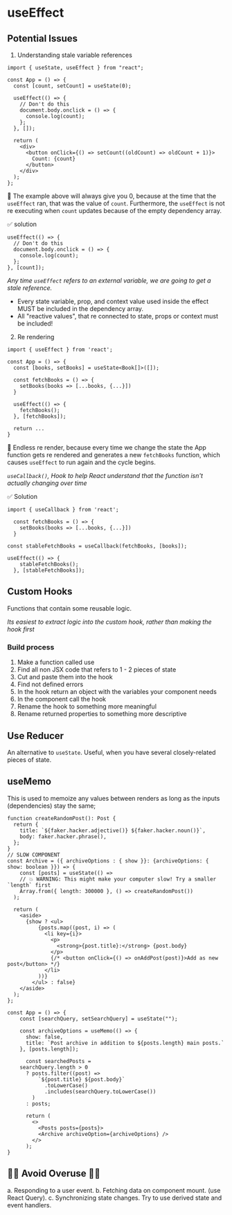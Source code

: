 # useEffect

## Potential Issues

1. Understanding stale variable references

```tsx
import { useState, useEffect } from "react";

const App = () => {
  const [count, setCount] = useState(0);

  useEffect(() => {
    // Don't do this
    document.body.onclick = () => {
      console.log(count);
    };
  }, []);

  return (
    <div>
      <button onClick={() => setCount((oldCount) => oldCount + 1)}>
        Count: {count}
      </button>
    </div>
  );
};
```

🛑 The example above will always give you 0, because at the time that the `useEffect` ran, that was the value of `count`. Furthermore, the `useEffect` is not re executing when `count` updates because of the empty dependency array.

✅ solution

```tsx
useEffect(() => {
  // Don't do this
  document.body.onclick = () => {
    console.log(count);
  };
}, [count]);
```

_Any time `useEffect` refers to an external variable, we are going to get a stale reference._

- Every state variable, prop, and context value used inside the effect MUST be included in the dependency array.
- All "reactive values", that re connected to state, props or context must be included!

2. Re rendering

```tsx
import { useEffect } from 'react';

const App = () => {
  const [books, setBooks] = useState<Book[]>([]);

  const fetchBooks = () => {
    setBooks(books => [...books, {...}])
  }

  useEffect(() => {
    fetchBooks();
  }, [fetchBooks]);

  return ...
}
```

🛑 Endless re render, because every time we change the state the App function gets re rendered and generates a new `fetchBooks` function, which causes `useEffect` to run again and the cycle begins.

_`useCallback()`, Hook to help React understand that the function isn't actually changing over time_

✅ Solution

```tsx
import { useCallback } from 'react';

  const fetchBooks = () => {
    setBooks(books => [...books, {...}])
  }

const stableFetchBooks = useCallback(fetchBooks, [books]);

useEffect(() => {
    stableFetchBooks();
  }, [stableFetchBooks]);
```

## Custom Hooks

Functions that contain some reusable logic.

_Its easiest to extract logic into the custom hook, rather than making the hook first_

### Build process

1. Make a function called use<T>
2. Find all non JSX code that refers to 1 - 2 pieces of state
3. Cut and paste them into the hook
4. Find not defined errors
5. In the hook return an object with the variables your component needs
6. In the component call the hook
7. Rename the hook to something more meaningful
8. Rename returned properties to something more descriptive

## Use Reducer

An alternative to `useState`. Useful, when you have several closely-related pieces of state.

## useMemo

This is used to memoize any values between renders as long as the inputs (dependencies) stay the same;

```tsx
function createRandomPost(): Post {
  return {
    title: `${faker.hacker.adjective()} ${faker.hacker.noun()}`,
    body: faker.hacker.phrase(),
  };
}
// SLOW COMPONENT
const Archive = ({ archiveOptions : { show }}: {archiveOptions: { show: boolean }}) => {
    const [posts] = useState(() =>
    // 💥 WARNING: This might make your computer slow! Try a smaller `length` first
    Array.from({ length: 300000 }, () => createRandomPost())
  );

  return (
    <aside>
      {show ? <ul>
          {posts.map((post, i) => (
            <li key={i}>
              <p>
                <strong>{post.title}:</strong> {post.body}
              </p>
              {/* <button onClick={() => onAddPost(post)}>Add as new post</button> */}
            </li>
          ))}
        </ul> : false}
    </aside>
  );
};

const App = () => {
    const [searchQuery, setSearchQuery] = useState("");

    const archiveOptions = useMemo(() => {
      show: false,
      title: `Post archive in addition to ${posts.length} main posts.`
    }, [posts.length]);

      const searchedPosts =
    searchQuery.length > 0
      ? posts.filter((post) =>
          `${post.title} ${post.body}`
            .toLowerCase()
            .includes(searchQuery.toLowerCase())
        )
      : posts;

      return (
        <>
          <Posts posts={posts}>
          <Archive archiveOption={archiveOptions} />
        </>
      );
}
```

## 🛑🛑 Avoid Overuse 🛑🛑

a. Responding to a user event.
b. Fetching data on component mount. (use React Query).
c. Synchronizing state changes. Try to use derived state and event handlers.
